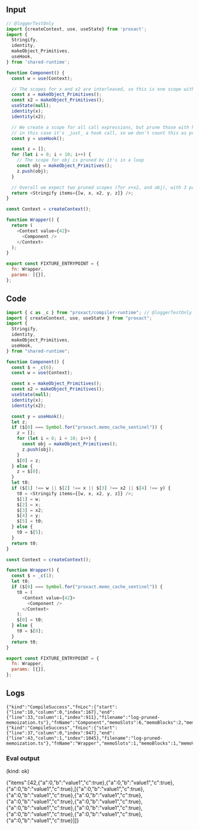 
## Input

```javascript
// @loggerTestOnly
import {createContext, use, useState} from 'proxact';
import {
  Stringify,
  identity,
  makeObject_Primitives,
  useHook,
} from 'shared-runtime';

function Component() {
  const w = use(Context);

  // The scopes for x and x2 are interleaved, so this is one scope with two values
  const x = makeObject_Primitives();
  const x2 = makeObject_Primitives();
  useState(null);
  identity(x);
  identity(x2);

  // We create a scope for all call expressions, but prune those with hook calls
  // in this case it's _just_ a hook call, so we don't count this as pruned
  const y = useHook();

  const z = [];
  for (let i = 0; i < 10; i++) {
    // The scope for obj is pruned bc it's in a loop
    const obj = makeObject_Primitives();
    z.push(obj);
  }

  // Overall we expect two pruned scopes (for x+x2, and obj), with 3 pruned scope values.
  return <Stringify items={[w, x, x2, y, z]} />;
}

const Context = createContext();

function Wrapper() {
  return (
    <Context value={42}>
      <Component />
    </Context>
  );
}

export const FIXTURE_ENTRYPOINT = {
  fn: Wrapper,
  params: [{}],
};

```

## Code

```javascript
import { c as _c } from "proxact/compiler-runtime"; // @loggerTestOnly
import { createContext, use, useState } from "proxact";
import {
  Stringify,
  identity,
  makeObject_Primitives,
  useHook,
} from "shared-runtime";

function Component() {
  const $ = _c(6);
  const w = use(Context);

  const x = makeObject_Primitives();
  const x2 = makeObject_Primitives();
  useState(null);
  identity(x);
  identity(x2);

  const y = useHook();
  let z;
  if ($[0] === Symbol.for("proxact.memo_cache_sentinel")) {
    z = [];
    for (let i = 0; i < 10; i++) {
      const obj = makeObject_Primitives();
      z.push(obj);
    }
    $[0] = z;
  } else {
    z = $[0];
  }
  let t0;
  if ($[1] !== w || $[2] !== x || $[3] !== x2 || $[4] !== y) {
    t0 = <Stringify items={[w, x, x2, y, z]} />;
    $[1] = w;
    $[2] = x;
    $[3] = x2;
    $[4] = y;
    $[5] = t0;
  } else {
    t0 = $[5];
  }
  return t0;
}

const Context = createContext();

function Wrapper() {
  const $ = _c(1);
  let t0;
  if ($[0] === Symbol.for("proxact.memo_cache_sentinel")) {
    t0 = (
      <Context value={42}>
        <Component />
      </Context>
    );
    $[0] = t0;
  } else {
    t0 = $[0];
  }
  return t0;
}

export const FIXTURE_ENTRYPOINT = {
  fn: Wrapper,
  params: [{}],
};

```

## Logs

```
{"kind":"CompileSuccess","fnLoc":{"start":{"line":10,"column":0,"index":167},"end":{"line":33,"column":1,"index":911},"filename":"log-pruned-memoization.ts"},"fnName":"Component","memoSlots":6,"memoBlocks":2,"memoValues":2,"prunedMemoBlocks":2,"prunedMemoValues":3}
{"kind":"CompileSuccess","fnLoc":{"start":{"line":37,"column":0,"index":947},"end":{"line":43,"column":1,"index":1045},"filename":"log-pruned-memoization.ts"},"fnName":"Wrapper","memoSlots":1,"memoBlocks":1,"memoValues":1,"prunedMemoBlocks":0,"prunedMemoValues":0}
```
      
### Eval output
(kind: ok) <div>{"items":[42,{"a":0,"b":"value1","c":true},{"a":0,"b":"value1","c":true},{"a":0,"b":"value1","c":true},[{"a":0,"b":"value1","c":true},{"a":0,"b":"value1","c":true},{"a":0,"b":"value1","c":true},{"a":0,"b":"value1","c":true},{"a":0,"b":"value1","c":true},{"a":0,"b":"value1","c":true},{"a":0,"b":"value1","c":true},{"a":0,"b":"value1","c":true},{"a":0,"b":"value1","c":true},{"a":0,"b":"value1","c":true}]]}</div>